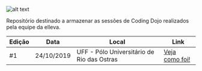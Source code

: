 ![alt text](https://github.com/elleva-me/dojo/blob/master/img/dojo-cover.png?raw=true)

Repositório destinado a armazenar as sessões de Coding Dojo realizados pela equipe da elleva.

Edição    | Data      | Local | Link
--------- | ----------|------ |-------------
#1        |24/10/2019| UFF - Pólo Universitário de Rio das Ostras| [Veja como foi!](https://github.com/elleva-me/dojo/tree/master/2019_10_24)
